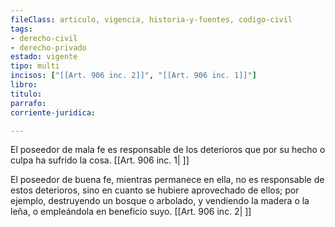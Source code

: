 ```yaml
---
fileClass: articulo, vigencia, historia-y-fuentes, codigo-civil
tags:
- derecho-civil
- derecho-privado
estado: vigente
tipo: multi
incisos: ["[[Art. 906 inc. 2]]", "[[Art. 906 inc. 1]]"]
libro:
titulo:
parrafo:
corriente-juridica:

---
```

El poseedor de mala fe es responsable de los deterioros que por su hecho o culpa ha sufrido la cosa. [[Art. 906 inc. 1| ]]

El poseedor de buena fe, mientras permanece en ella, no es responsable de estos deterioros, sino en cuanto se hubiere aprovechado de ellos; por ejemplo, destruyendo un bosque o arbolado, y vendiendo la madera o la leña, o empleándola en beneficio suyo. [[Art. 906 inc. 2| ]]